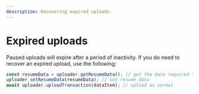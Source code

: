 ```yaml
---
description: Recovering expired uploads.
---
```


# Expired uploads

Paused uploads will expire after a period of inactivity. If you do need to recover an expired upload, use the following:

```js
const resumeData = uploader.getResumeData(); // get the data required to resume the upload with a new instance
uploader.setResumeData(resumeData); // set resume data
await uploader.uploadTransaction(dataItem); // upload as normal
```
